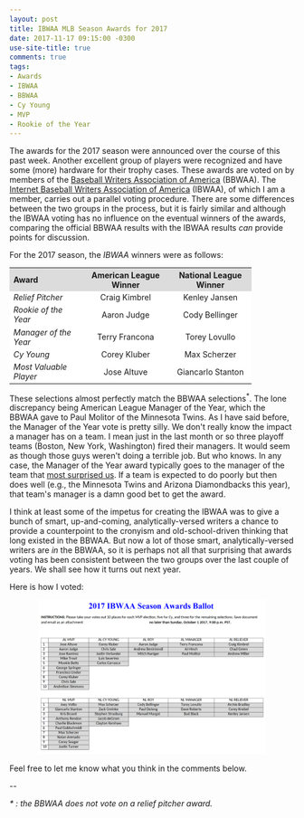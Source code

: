 ```yaml
---
layout: post
title: IBWAA MLB Season Awards for 2017
date: 2017-11-17 09:15:00 -0300
use-site-title: true
comments: true
tags:
- Awards
- IBWAA
- BBWAA
- Cy Young
- MVP
- Rookie of the Year
---
```


The awards for the 2017 season were announced over the course of this past week. Another excellent group of players were recognized and
have some (more) hardware for their trophy cases. These awards are voted on by members of the <a href = "https://bbwaa.com/" target = "_blank"> Baseball Writers Association of America</a> (BBWAA).
The <a href = "https://ibwaa.com/" target = "_blank"> Internet Baseball Writers Association of America</a> (IBWAA), of which I am a member, carries out a parallel voting procedure. There are
some differences between the two groups in the process, but it is fairly similar and although the IBWAA voting has no influence on the 
eventual winners of the awards, comparing the official BBWAA results with the IBWAA results *can* provide points for discussion.

For the 2017 season, the *IBWAA* winners were as follows:

<table style="width:85%" align="center">
	<tr>
		<th style="text-align:left" bgcolor="gainsboro">Award </th>
		<th style="text-align:center" bgcolor="gainsboro">American League Winner</th>
		<th style="text-align:center" bgcolor="gainsboro">National League Winner</th>
	</tr>
	<tr>
		<td style="text-align:left" bgcolor="white"><i>Relief Pitcher</i></td>
		<td style="text-align:center" bgcolor="white">Craig Kimbrel</td>
		<td style="text-align:center" bgcolor="white">Kenley Jansen</td>
	</tr>
	<tr>
		<td style="text-align:left" bgcolor="white"><i>Rookie of the Year</i></td>
		<td style="text-align:center" bgcolor="white">Aaron Judge</td>
		<td style="text-align:center" bgcolor="white">Cody Bellinger</td>
	</tr>
	<tr>
		<td style="text-align:left" bgcolor="white"><i>Manager of the Year</i></td>
		<td style="text-align:center" bgcolor="white">Terry Francona</td>
		<td style="text-align:center" bgcolor="white">Torey Lovullo</td>
	</tr>
	<tr>
		<td style="text-align:left" bgcolor="white"><i>Cy Young</i></td>
		<td style="text-align:center" bgcolor="white">Corey Kluber</td>
		<td style="text-align:center" bgcolor="white">Max Scherzer</td>
	</tr>
	<tr>
		<td style="text-align:left" bgcolor="white"><i>Most Valuable Player</i></td>
		<td style="text-align:center" bgcolor="white">Jose Altuve</td>
		<td style="text-align:center" bgcolor="white">Giancarlo Stanton</td>
	</tr>
</table>

These selections almost perfectly match the BBWAA selections<sup>*</sup>. The lone discrepancy being American League Manager of the Year,
which the BBWAA gave to Paul Molitor of the Minnesota Twins. As I have said before, the Manager of the Year vote is pretty silly. We don't really know the impact
a manager has on a team. I mean just in the last month or so three playoff teams (Boston, New York, Washington) fired their managers.
It would seem as though those guys weren't doing a terrible job. But who knows. In any case, the Manager of the Year award typically
goes to the manager of the team that <a href = "https://twitter.com/joe_sheehan/status/930589520042643458?s=09" target = "_blank">most surprised us</a>. 
If a team is expected to do poorly but then does well (e.g., the Minnesota Twins and Arizona Diamondbacks this year), that team's manager is a 
damn good bet to get the award.

I think at least some of the impetus for creating the IBWAA was to give a bunch of smart, up-and-coming, analytically-versed writers 
a chance to provide a counterpoint to the cronyism and old-school-driven thinking that long existed in the BBWAA. But now a lot of those 
smart, analytically-versed writers are *in* the BBWAA, so it is perhaps not all that surprising that awards voting has been consistent 
between the two groups over the last couple of years. We shall see how it turns out next year.

Here is how I voted:

<center><img src="/img/Teeter_2017-IBWAA-Ballot.png" style="width:80%"></center>

Feel free to let me know what you think in the comments below.

--

*\* : the BBWAA does not vote on a relief pitcher award.*

